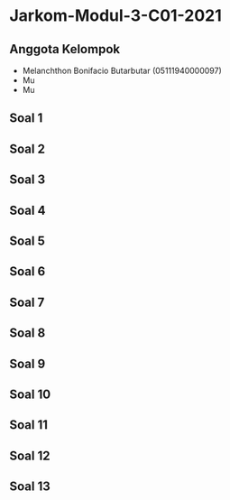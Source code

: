 # Jarkom-Modul-3-C01-2021

## Anggota Kelompok
- Melanchthon Bonifacio Butarbutar (05111940000097)
- Mu
- Mu

## Soal 1
## Soal 2
## Soal 3
## Soal 4
## Soal 5
## Soal 6
## Soal 7
## Soal 8
## Soal 9
## Soal 10
## Soal 11
## Soal 12
## Soal 13
